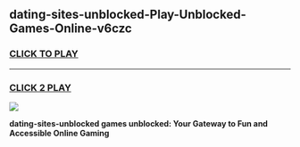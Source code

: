 
## dating-sites-unblocked-Play-Unblocked-Games-Online-v6czc
<h3>
<a href="https://premium76.site?title=dating-sites-unblocked&ref=25A">CLICK TO PLAY</a></h3>
<hr>

<h3>
<a href="https://premium76.site?title=dating-sites-unblocked&ref=25A">CLICK 2 PLAY</a>
  
</h3>

<a href="https://premium76.site?title=dating-sites-unblocked&ref=25A"><img src="https://clearcache.store/games.png"></a>


**dating-sites-unblocked games unblocked: Your Gateway to Fun and Accessible Online Gaming**
